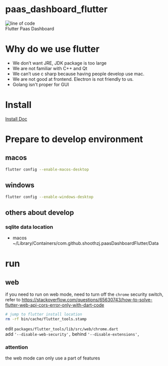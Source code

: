 # paas_dashboard_flutter
![line of code](https://tokei.rs/b1/github/paashzj/paas_dashboard_flutter)
<br/>
Flutter Paas Dashboard

# Why do we use flutter
- We don’t want JRE, JDK package is too large
- We are not familiar with C++ and Qt
- We can’t use c sharp because having people develop use mac.
- We are not good at frontend. Electron is not friendly to us.
- Golang isn't proper for GUI

# Install
[Install Doc](install.md)

# Prepare to develop environment
## macos
```bash
flutter config --enable-macos-desktop
```
## windows
```bash
flutter config --enable-windows-desktop
```
## others about develop
### sqlite data location
- macos ~/Library/Containers/com.github.shoothzj.paasDashboardFlutter/Data

# run
## web
if you need to run on web mode, need to turn off the `chrome` security switch, refer to https://stackoverflow.com/questions/65630743/how-to-solve-flutter-web-api-cors-error-only-with-dart-code
```bash
# jump to flutter install location
rm -rf bin/cache/flutter_tools.stamp
```
edit `packages/flutter_tools/lib/src/web/chrome.dart`<br/>
add `'--disable-web-security',` behind `'--disable-extensions',`
### attention
the web mode can only use a part of features
